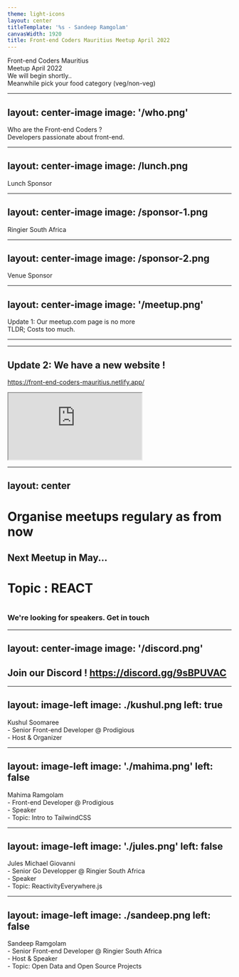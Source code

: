 ```yaml
---
theme: light-icons
layout: center
titleTemplate: '%s - Sandeep Ramgolam'
canvasWidth: 1920
title: Front-end Coders Mauritius Meetup April 2022
---
```


<div class="space-y-10">

<div class="text-6xl">Front-end Coders Mauritius</div>
<div class="text-6xl font-bold">Meetup April 2022</div>
<div class="text-3xl">We will begin shortly..</div>
<div class="text-3xl">Meanwhile pick your food category (veg/non-veg)</div>

</div>

---
layout: center-image
image: '/who.png'
---

<div class="space-y-4 mb-4">
    <div class="text-5xl text-primary dark:text-primary">Who are the Front-end Coders ? </div>
    <div class="text-3xl block pb-3" >Developers passionate about front-end.</div> 
</div>

---
layout: center-image
image: /lunch.png
---

Lunch Sponsor

---
layout: center-image
image: /sponsor-1.png
--- 
Ringier South Africa

---
layout: center-image
image: /sponsor-2.png
---
Venue Sponsor


---
layout: center-image
image: '/meetup.png'
---

<div class="space-y-4 mb-4">
    <div class="text-5xl text-primary dark:text-primary">Update 1: Our meetup.com page is no more
</div>
    <div class="text-3xl block pb-3" >TLDR; Costs too much.</div>
</div>

---
---
## Update 2:  We have a new website ! 
<https://front-end-coders-mauritius.netlify.app/>
<iframe class="border rounded-md w-full h-screen" src="https://front-end-coders-mauritius.netlify.app/"></iframe>

---
layout: center
---

# Organise meetups regulary as from now

## Next Meetup in May...

#

# **Topic : REACT**

#

### We're looking for speakers. Get in touch


---
layout: center-image
image: '/discord.png' 
---

## Join our Discord ! <https://discord.gg/9sBPUVAC>

---
layout: image-left
image: ./kushul.png
left: true
---

<div class="space-y-10 text-3xl text-primary dark:text-primary">
  <div class="text-black dark:text-white text-opacity-60 dark:text-opacity-60 pt-2 text-6xl font-bold">
        Kushul Soomaree
  </div>  
  <div >
      - Senior Front-end Developer @ Prodigious
  </div>
  <div >
      - Host & Organizer
  </div>
</div>


---
layout: image-left
image: './mahima.png'
left: false
---

<div class="space-y-10 text-3xl text-primary dark:text-primary">
  <div class="text-black dark:text-white text-opacity-60 dark:text-opacity-60 pt-2 text-6xl font-bold">
        Mahima Ramgolam
  </div>  
  <div >
      - Front-end Developer @ Prodigious
  </div>
  <div >
      - Speaker
  </div>
    <div >
     - Topic: Intro to TailwindCSS
  </div>
</div>

---
layout: image-left
image: './jules.png'
left: false
---

<div class="space-y-10 text-3xl text-primary dark:text-primary">
  <div class="text-black dark:text-white text-opacity-60 dark:text-opacity-60 pt-2 text-6xl font-bold">
       Jules Michael Giovanni
  </div>  
  <div >
      - Senior Go Developper @ Ringier South Africa
  </div>
  <div >
      - Speaker
  </div>
    <div >
     - Topic: ReactivityEverywhere.js
  </div>
</div>

---
layout: image-left
image: ./sandeep.png
left: false
---

<div class="space-y-10 text-3xl text-primary dark:text-primary">
  <div class="text-black dark:text-white text-opacity-60 dark:text-opacity-60 pt-2 text-6xl font-bold">
        Sandeep Ramgolam
  </div>  
  <div >
      - Senior Front-end Developer @ Ringier South Africa
  </div>
  <div >
      - Host  & Speaker
  </div>
  <div >
     - Topic: Open Data and Open Source Projects
  </div>
</div>

